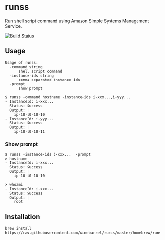 # runss

Run shell script command using Amazon Simple Systems Management Service.

[![Build Status](https://travis-ci.org/winebarrel/runss.svg?branch=master)](https://travis-ci.org/winebarrel/runss)

## Usage

```
Usage of runss:
  -command string
      shell script command
  -instance-ids string
      comma separated instance ids
  -prompt
      show prompt
```

```
$ runss -command hostname -instance-ids i-xxx...,i-yyy...
- InstanceId: i-xxx...
  Status: Success
  Output: |
    ip-10-10-10-10
- InstanceId: i-yyy...
  Status: Success
  Output: |
    ip-10-10-10-11
```

### Show prompt

```
$ runss -instance-ids i-xxx...  -prompt
> hostname
- InstanceId: i-xxx...
  Status: Success
  Output: |
    ip-10-10-10-10

> whoami
- InstanceId: i-xxx...
  Status: Success
  Output: |
    root
```

## Installation

```
brew install https://raw.githubusercontent.com/winebarrel/runss/master/homebrew/runss.rb
```
